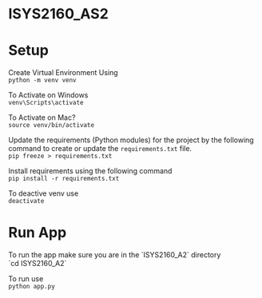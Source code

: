# ISYS2160_AS2
<h1>Setup</h1>

Create Virtual Environment Using <br>
`python -m venv venv`

To Activate on Windows <br>
`venv\Scripts\activate`

To Activate on Mac? <br>
`source venv/bin/activate`

Update the requirements (Python modules) for the project by the following command to create or update the `requirements.txt` file. <br>
`pip freeze > requirements.txt`

Install requirements using the following command <br>
`pip install -r requirements.txt`

To deactive venv use <br>
`deactivate`

<h1>Run App</h1>
To run the app make sure you are in the `ISYS2160_A2` directory<br>
`cd ISYS2160_A2`

To run use <br>
`python app.py`